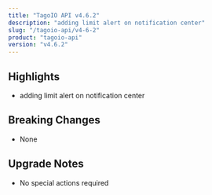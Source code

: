 ```yaml
---
title: "TagoIO API v4.6.2"
description: "adding limit alert on notification center"
slug: "/tagoio-api/v4-6-2"
product: "tagoio-api"
version: "v4.6.2"
---
```


## Highlights

- adding limit alert on notification center

## Breaking Changes

- None

## Upgrade Notes

- No special actions required
